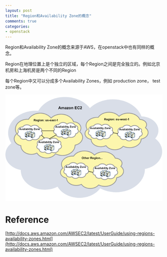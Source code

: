 ```yaml
---
layout: post
title: "Region和Availability Zone的概念"
comments: true
categories:
- openstack
---
```


Region和Availability Zone的概念来源于AWS，在openstack中也有同样的概念。

Region在地理位置上是个独立的区域，每个Region之间是完全独立的。例如北京机房和上海机房是两个不同的Region

每个Region中又可以分成多个Availability Zones，例如 production zone， test zone等。

![](/public/images/region.png)

Reference
=========

[http://docs.aws.amazon.com/AWSEC2/latest/UserGuide/using-regions-availability-zones.html](http://docs.aws.amazon.com/AWSEC2/latest/UserGuide/using-regions-availability-zones.html)
